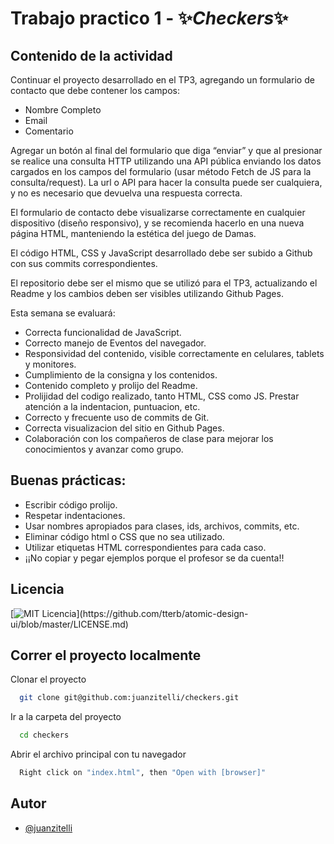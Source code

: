 # Trabajo practico 1 - ✨*Checkers*✨

## Contenido de la actividad

Continuar el proyecto desarrollado en el TP3, agregando un formulario de contacto que debe contener los campos:

- Nombre Completo
- Email
- Comentario

Agregar un botón al final del formulario que diga “enviar” y que al presionar se realice una consulta HTTP utilizando una API pública enviando los datos cargados en los campos del formulario (usar método Fetch de JS para la consulta/request). La url o API para hacer la consulta puede ser cualquiera, y no es necesario que devuelva una respuesta correcta.

El formulario de contacto debe visualizarse correctamente en cualquier dispositivo (diseño responsivo), y se recomienda hacerlo en una nueva página HTML, manteniendo la estética del juego de Damas.

El código HTML, CSS y JavaScript desarrollado debe ser subido a Github con sus commits correspondientes.

El repositorio debe ser el mismo que se utilizó para el TP3, actualizando el Readme y los cambios deben ser visibles utilizando Github Pages.

Esta semana se evaluará:

- Correcta funcionalidad de JavaScript.
- Correcto manejo de Eventos del navegador.
- Responsividad del contenido, visible correctamente en celulares, tablets y monitores.
- Cumplimiento de la consigna y los contenidos.
- Contenido completo y prolijo del Readme.
- Prolijidad del codigo realizado, tanto HTML, CSS como JS. Prestar atención a la indentacion, puntuacion, etc.
- Correcto y frecuente uso de commits de Git.
- Correcta visualizacion del sitio en Github Pages.
- Colaboración con los compañeros de clase para mejorar los conocimientos y avanzar como grupo.

## Buenas prácticas:

- Escribir código prolijo.
- Respetar indentaciones.
- Usar nombres apropiados para clases, ids, archivos, commits, etc.
- Eliminar código html o CSS que no sea utilizado.
- Utilizar etiquetas HTML correspondientes para cada caso.
- ¡¡No copiar y pegar ejemplos porque el profesor se da cuenta!!

## Licencia

[![MIT Licencia](https://img.shields.io/apm/l/atomic-design-ui.svg?)](https://github.com/tterb/atomic-design-ui/blob/master/LICENSE.md)

## Correr el proyecto localmente

Clonar el proyecto

```bash
  git clone git@github.com:juanzitelli/checkers.git
```

Ir a la carpeta del proyecto

```bash
  cd checkers
```

Abrir el archivo principal con tu navegador

```bash
  Right click on "index.html", then "Open with [browser]"
```

## Autor

- [@juanzitelli](https://www.github.com/juanzitelli)
